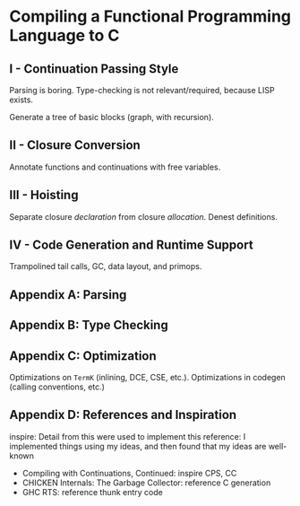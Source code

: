 
# Compiling a Functional Programming Language to C

## I - Continuation Passing Style

Parsing is boring. Type-checking is not relevant/required, because LISP exists.

Generate a tree of basic blocks (graph, with recursion).

## II - Closure Conversion

Annotate functions and continuations with free variables.

## III - Hoisting

Separate closure *declaration* from closure *allocation*. Denest definitions.

## IV - Code Generation and Runtime Support

Trampolined tail calls, GC, data layout, and primops.

## Appendix A: Parsing

## Appendix B: Type Checking

## Appendix C: Optimization

Optimizations on `TermK` (inlining, DCE, CSE, etc.). Optimizations in codegen
(calling conventions, etc.)

## Appendix D: References and Inspiration

inspire: Detail from this were used to implement this
reference: I implemented things using my ideas, and then found that my ideas are well-known

* Compiling with Continuations, Continued: inspire CPS, CC
* CHICKEN Internals: The Garbage Collector: reference C generation
* GHC RTS: reference thunk entry code
